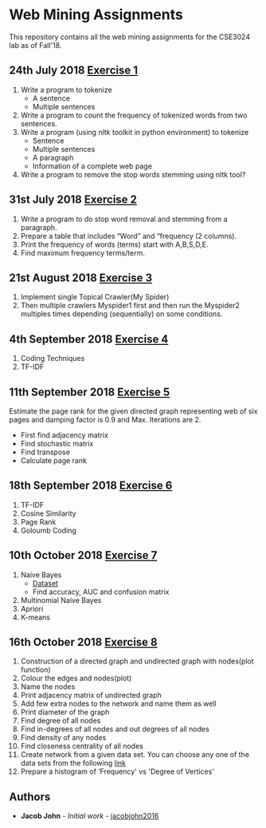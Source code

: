 # Web Mining Assignments

This repository contains all the web mining assignments for the CSE3024 lab as of Fall'18.

## 24th July 2018 [Exercise 1](https://github.com/jacobjohn2016/Web-Mining-Assignments/blob/master/24-7-18/Exercise-1.ipynb)
1. Write a program to tokenize
    * A sentence
    * Multiple sentences
2. Write a program to count the frequency of tokenized words from two sentences.
3. Write a program (using nltk toolkit in python environment) to tokenize
    * Sentence
    * Multiple sentences
    * A paragraph
    * Information of a complete web page
4. Write a program to remove the stop words stemming using nltk tool?

## 31st July 2018 [Exercise 2](https://github.com/jacobjohn2016/Web-Mining-Assignments/blob/master/31-7-18/Exercise-2.ipynb)
1. Write a program to do stop word removal and stemming from a paragraph.
2. Prepare a table that includes “Word” and “frequency (2 columns). 
3. Print the frequency of words (terms) start with A,B,S,D,E. 
4. Find maximum frequency terms/term.

## 21st August 2018 [Exercise 3](https://github.com/jacobjohn2016/Web-Mining-Assignments/tree/master/21-8-18)
1. Implement single Topical Crawler(My Spider)
2. Then multiple crawlers Myspider1 first and then run the Myspider2 multiples times depending (sequentially) on some conditions.

## 4th September 2018 [Exercise 4](https://github.com/jacobjohn2016/Web-Mining-Assignments/blob/master/4-9-18/Exercise_4.ipynb)
1. Coding Techniques
2. TF-IDF

## 11th September 2018 [Exercise 5](https://github.com/jacobjohn2016/Web-Mining-Assignments/blob/master/11-9-18/Exercise%205.ipynb)
Estimate the page rank for the given directed graph representing web of six pages and damping factor is 0.9 and Max. Iterations are 2.
* First find adjacency matrix
* Find stochastic matrix
* Find transpose
* Calculate page rank

## 18th September 2018 [Exercise 6](https://github.com/jacobjohn2016/Web-Mining-Assignments/blob/master/18-9-18/Exercise-6.ipynb)
1. TF-IDF
2. Cosine Similarity 
3. Page Rank
4. Goloumb Coding

## 10th October 2018 [Exercise 7](http://rpubs.com/jacobjohn2016/WM4)
1. Naive Bayes
    * [Dataset](https://archive.ics.uci.edu/ml/datasets/Cervical+cancer+%28Risk+Factors%29)
    * Find accuracy, AUC and confusion matrix
2. Multinomial Naive Bayes
3. Apriori
4. K-means

## 16th October 2018 [Exercise 8](http://rpubs.com/jacobjohn2016/Assessment5-1)
1. Construction of a directed graph and undirected graph with nodes(plot function)
2. Colour the edges and nodes(plot)
3. Name the nodes
4. Print adjacency matrix of undirected graph
5. Add few extra nodes to the network and name them as well
6. Print diameter of the graph
7. Find degree of all nodes
8. Find in-degrees of all nodes and out degrees of all nodes
9. Find density of any nodes
10. Find closeness centrality of all nodes
11. Create network from a given data set. You can choose any one of the data sets from the following [link](https://snap.stanford.edu/data/)
12. Prepare a histogram of ‘Frequency' vs 'Degree of Vertices'

## Authors

* **Jacob John** - *Initial work* - [jacobjohn2016](github.com/jacobjohn2016/)
